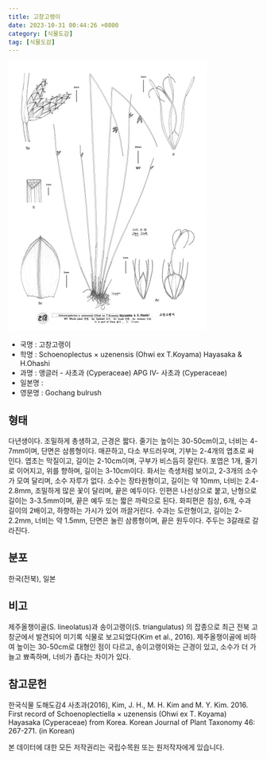 ```yaml
---
title: 고창고랭이
date: 2023-10-31 00:44:26 +0800
category: [식물도감]
tag: [식물도감]
---
```




![고창고랭이](/assets/img/fileUpload/plants/basic/illustration/9877_illustration_th2.jpg)
- 국명 : 고창고랭이
- 학명 : Schoenoplectus × uzenensis (Ohwi ex T.Koyama) Hayasaka & H.Ohashi
- 과명 : 앵글러 - 사초과 (Cyperaceae) APG Ⅳ- 사초과 (Cyperaceae)
- 일본명 : 
- 영문명 : Gochang bulrush


## 형태
다년생이다. 조밀하게 총생하고, 근경은 짧다. 줄기는 높이는 30-50cm이고, 너비는 4-7mm이며, 단면은 삼릉형이다. 매끈하고, 다소 부드러우며, 기부는 2-4개의 엽초로 싸인다. 엽초는 막질이고, 길이는 2-10cm이며, 구부가 비스듬히 잘린다. 포엽은 1개, 줄기로 이어지고, 위를 향하며, 길이는 3-10cm이다. 화서는 측생처럼 보이고, 2-3개의 소수가 모여 달리며, 소수 자루가 없다. 소수는 장타원형이고, 길이는 약 10mm, 너비는 2.4-2.8mm, 조밀하게 많은 꽃이 달리며, 끝은 예두이다. 인편은 나선상으로 붙고, 난형으로 길이는 3-3.5mm이며, 끝은 예두 또는 짧은 까락으로 된다. 화피편은 침상, 6개, 수과 길이의 2배이고, 하향하는 가시가 있어 까끌거린다. 수과는 도란형이고, 길이는 2-2.2mm, 너비는 약 1.5mm, 단면은 눌린 삼릉형이며, 끝은 원두이다. 주두는 3갈래로 갈라진다.
## 분포
한국(전북), 일본
## 비고
제주올챙이골(S. lineolatus)과 송이고랭이(S. triangulatus) 의 잡종으로 최근 전북 고창군에서 발견되어 미기록 식물로 보고되었다(Kim et al., 2016). 제주올챙이골에 비하여 높이는 30-50cm로 대형인 점이 다르고, 송이고랭이와는 근경이 있고, 소수가 더 가늘고 뾰족하며, 너비가 좁다는 차이가 있다.
## 참고문헌
한국식물 도해도감4 사초과(2016), Kim, J. H., M. H. Kim and M. Y. Kim. 2016. First record of Schoenoplectiella × uzenensis (Ohwi ex T. Koyama) Hayasaka (Cyperaceae) from Korea. Korean Journal of Plant Taxonomy 46: 267-271. (in Korean)






본 데이터에 대한 모든 저작권리는 국립수목원 또는 원저작자에게 있습니다.
